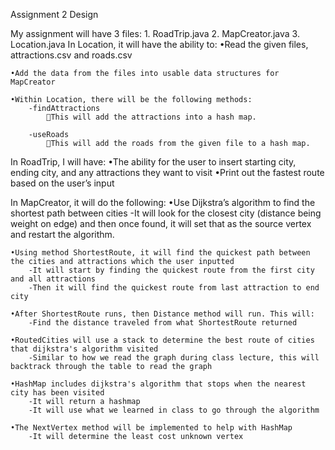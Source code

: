 
Assignment 2 Design

My assignment will have 3 files:
	1. RoadTrip.java
	2. MapCreator.java
	3. Location.java
In Location, it will have the ability to:
	•Read the given files, attractions.csv and roads.csv
  
	•Add the data from the files into usable data structures for MapCreator
  
	•Within Location, there will be the following methods:
		-findAttractions
			This will add the attractions into a hash map.
      
		-useRoads
			This will add the roads from the given file to a hash map.
      
In RoadTrip, I will have:
	•The ability for the user to insert starting city, ending city, and any attractions they want to visit
	•Print out the fastest route based on the user’s input

In MapCreator, it will do the following:
	•Use Dijkstra’s algorithm to find the shortest path between cities
		-It will look for the closest city (distance being weight on edge) and then once found, it will set that as the source vertex and restart the algorithm.
	
	•Using method ShortestRoute, it will find the quickest path between the cities and attractions which the user inputted
		-It will start by finding the quickest route from the first city and all attractions
		-Then it will find the quickest route from last attraction to end city

	•After ShortestRoute runs, then Distance method will run. This will:
		-Find the distance traveled from what ShortestRoute returned

	•RoutedCities will use a stack to determine the best route of cities that dijkstra's algorithm visited
		-Similar to how we read the graph during class lecture, this will backtrack through the table to read the graph

	•HashMap includes dijkstra's algorithm that stops when the nearest city has been visited
		-It will return a hashmap
		-It will use what we learned in class to go through the algorithm
 
	•The NextVertex method will be implemented to help with HashMap
		-It will determine the least cost unknown vertex

